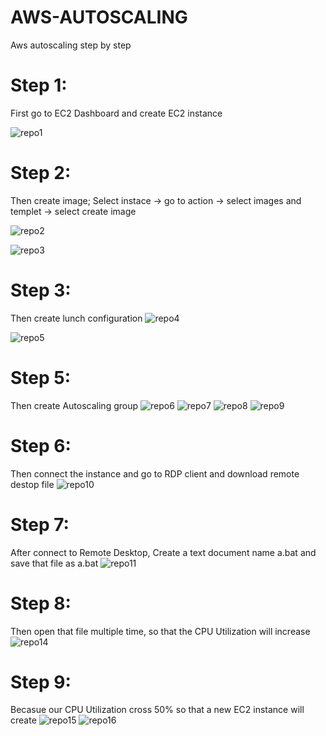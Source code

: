 # AWS-AUTOSCALING
Aws autoscaling step by step
# Step 1:
First go to EC2 Dashboard and create EC2 instance

![repo1](https://user-images.githubusercontent.com/73579847/123121561-e2176680-d462-11eb-91b4-c3fb57634fb2.jpg)

# Step 2:
Then create image; 
Select instace -> go to action -> select images and templet -> select create image

![repo2](https://user-images.githubusercontent.com/73579847/123122772-ebed9980-d463-11eb-9de7-8a3714c51922.jpg)

![repo3](https://user-images.githubusercontent.com/73579847/123123074-2eaf7180-d464-11eb-80f8-1bb19b311e91.jpg)

# Step 3:
Then create lunch configuration
![repo4](https://user-images.githubusercontent.com/73579847/123124183-155af500-d465-11eb-90f8-79ef770c1c75.jpg)

![repo5](https://user-images.githubusercontent.com/73579847/123124208-1b50d600-d465-11eb-89bc-04002fd5b344.jpg)

# Step 5:
Then create Autoscaling group
![repo6](https://user-images.githubusercontent.com/73579847/123125543-38d26f80-d466-11eb-85d5-17416e17a42e.jpg)
![repo7](https://user-images.githubusercontent.com/73579847/123125554-3bcd6000-d466-11eb-8bc3-3df4c3535f2b.jpg)
![repo8](https://user-images.githubusercontent.com/73579847/123125562-3d972380-d466-11eb-97f5-4407b3d3cc7f.jpg)
![repo9](https://user-images.githubusercontent.com/73579847/123125572-3ff97d80-d466-11eb-9756-936268211703.jpg)

# Step 6:
Then connect the instance and go to RDP client and download remote destop file
![repo10](https://user-images.githubusercontent.com/73579847/123125585-425bd780-d466-11eb-8df4-eb5ce24b9193.jpg)

# Step 7:
After connect to Remote Desktop, Create a text document name a.bat and save that file as a.bat
![repo11](https://user-images.githubusercontent.com/73579847/123133928-e301c580-d46d-11eb-9142-095007d325fd.jpg)

# Step 8:
Then open that file multiple time, so that the CPU Utilization will increase
![repo14](https://user-images.githubusercontent.com/73579847/123133961-eb5a0080-d46d-11eb-894a-00381442a999.jpg)


# Step 9:
Becasue our CPU Utilization cross 50% so that a new EC2 instance will create
![repo15](https://user-images.githubusercontent.com/73579847/123133969-edbc5a80-d46d-11eb-88a9-75889de0b314.jpg)
![repo16](https://user-images.githubusercontent.com/73579847/123133980-f01eb480-d46d-11eb-9d3e-7dfe192103f0.jpg)






